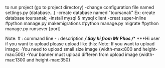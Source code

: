 to run project (go to project directory)
	-change configuration file named settings.py (database...)
	-create database named "toursanak"
		Ex: create database toursanak;
	-install mysql & mysql client
	-creat super-inline
	#python manage.py makemigrations
	#python manage.py migrate
	#python manage.py runsever [port]

Note:
	# : command line
	- : description
********/* Say hi from Mr Phos */*********
***Hi user if you want to upload please upload like this:
Note: If you want to upload image:
	-You need to upload small size image {width-max:800 and height-max:500}
	-Your banner must upload differen from upload image {width-max:1300 and height-max:350}